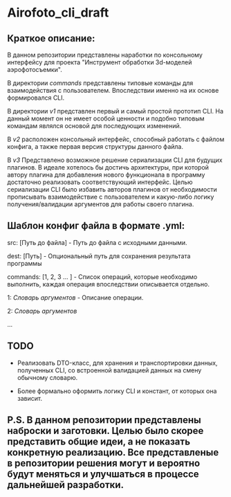 # Airofoto_cli_draft

## Краткое описание:

В данном репозитории представлены наработки по консольному интерфейсу для проекта "Инструмент обработки 3d-моделей аэрофотосъемки".

В директории *commands* представлены типовые команды для взаимодействия с пользователем. Впоследствии именно на их основе формировался CLI.

В директории *v1* представлен первый и самый простой прототип CLI. На данный момент он не имеет особой ценности и подобно типовым командам являлся основой для последующих изменений.

В *v2* расположен консольный интерфейс, способный работать с файлом конфига, а также первая версия структуры данного файла.

В *v3* Представлено возможное решение сериализации CLI для будущих плагинов. В идеале хотелось бы достичь архитектуры, при которой автору плагина для добавления нового функционала в программу достаточно реализовать соответствующий интерфейс. Целью сериализации CLI было избавить авторов плагинов от необходимости прописывать взаимодействие с пользователем и какую-либо логику получения/валидации аргументов для работы своего плагина.

## Шаблон конфиг файла в формате .yml:

src: [Путь до файла] - Путь до файла с исходными данными.

dest: [Путь] - Опциональный путь для сохранения результата программы

commands: [1, 2, 3 ... ] - Список операций, которые необходимо выполнить, каждая операция впоследствии описывается отдельно.

1: *Словарь аргументов* - Описание операции.

2: *Словарь аргументов*

...

## TODO

- Реализовать DTO-класс, для хранения и транспортировки данных, полученных CLI, со встроенной валидацией данных на смену обычному словарю.

- Более формально оформить логику CLI и констант, от которых она зависит.

## P.S. В данном репозитории представлены наброски и заготовки. Целью было скорее представить общие идеи, а не показать конкретную реализацию. Все представленые в репозитории решения могут и вероятно будут меняться и улучшаться в процессе дальнейшей разработки. 
